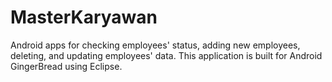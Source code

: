 # MasterKaryawan
Android apps for checking employees' status, adding new employees, deleting, and updating employees' data.
This application is built for Android GingerBread using Eclipse. 
